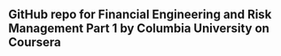 ## GitHub repo for Financial Engineering and Risk Management Part 1 by Columbia University on Coursera
 
